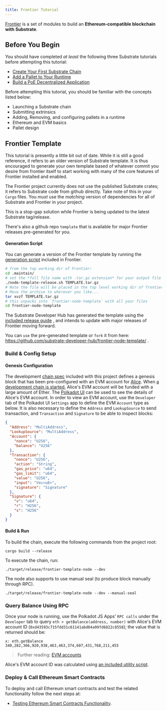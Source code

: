 ```yaml
---
title: Frontier Tutorial
---
```


[Frontier](https://github.com/paritytech/frontier) is a set of modules to build an
**Ethereum-compatible blockchain with Substrate**.

## Before You Begin

You should have completed _at least_ the following three Substrate tutorials before attempting this tutorial:

- [Create Your First Substrate Chain](../../tutorials/create-your-first-substrate-chain/)
- [Add a Pallet to Your Runtime](../../tutorials/add-a-pallet/)
- [Build a PoE Decentralized Application](../../tutorials/build-a-dapp/)

Before attempting this tutorial, you should be familiar with the concepts listed below:

- Launching a Substrate chain
- Submitting extrinsics
- Adding, Removing, and configuring pallets in a runtime
- Ethereum and EVM basics
- Pallet design

## Frontier Template

This tutorial is presently a little bit out of date. While it is still a good reference, it refers
to an older version of Substrate template. It is thus encouraged to generate your own template based
of whatever commit you desire from frontier itself to start working with many of the core features
of Frontier installed and enabled.

The Frontier project currently does not use the published Substrate
crates; it refers to Substrate code from github directly. Take note of this in your `Cargo` files.
You _must_ use the _matching_ version of dependencies for all of Substrate and Frontier in your
project.

This is a stop-gap solution while Frontier is being updated to the latest Substrate tag/release.

There's also a github repo `template` that is available for major Frontier releases pre-generated
for you.

#### Generation Script

You can generate a version of the Frontier template by running the
[generation script](https://github.com/paritytech/frontier/blob/master/.maintain/node-template-release.sh)
included in Frontier.

```bash
# from the top working dir of Frontier:
cd .maintain/
# set the *full file name with .tar.gz extension* for your output file
./node-template-release.sh TEMPLATE.tar.gz
# Note the file will be placed in the top level working dir of frontier
# Move the archive to wherever you like...
tar xvzf TEMPLATE.tar.gz
# this unpacks into `frontier-node-template` with all your files
cd frontier-node-template
```

The Substrate Developer Hub has generated the template using the
[included release guide](https://github.com/paritytech/frontier/blob/master/docs/node-template-release.md)
, and intends to update with major releases of Frontier moving forward.

You can `use` the pre-generated template or `fork` it from here:
https://github.com/substrate-developer-hub/frontier-node-template/ .

### Build & Config Setup

#### Genesis Configuration

The development [chain spec](https://github.com/paritytech/frontier/blob/master/template/node/src/chain_spec.rs)
included with this project defines a genesis block that has been pre-configured with an EVM account
for [Alice](https://substrate.dev/docs/en/knowledgebase/integrate/subkey#well-known-keys). When
[a development chain is started](https://github.com/substrate-developer-hub/substrate-node-template#run),
Alice's EVM account will be funded with a large amount of Ether. The
[Polkadot UI](https://polkadot.js.org/apps/#?rpc=ws://127.0.0.1:9944) can be used to see the details
of Alice's EVM account. In order to view an EVM account, use the `Developer` tab of the Polkadot UI
`Settings` app to define the EVM `Account` type as below. It is also necessary to define the
`Address` and `LookupSource` to send transaction, and `Transaction` and `Signature` to be able to
inspect blocks:

```json
{
  "Address": "MultiAddress",
  "LookupSource": "MultiAddress",
  "Account": {
    "nonce": "U256",
    "balance": "U256"
  },
  "Transaction": {
    "nonce": "U256",
    "action": "String",
    "gas_price": "u64",
    "gas_limit": "u64",
    "value": "U256",
    "input": "Vec<u8>",
    "signature": "Signature"
  },
  "Signature": {
    "v": "u64",
    "r": "H256",
    "s": "H256"
  }
}
```

#### Build & Run

To build the chain, execute the following commands from the project root:

```
cargo build --release
```

To execute the chain, run:

```
./target/release/frontier-template-node --dev
```

The node also supports to use manual seal (to produce block manually through RPC).

```
./target/release/frontier-template-node --dev --manual-seal
```

### Query Balance Using RPC

Once your node is running, use the Polkadot JS Apps' `RPC calls` under the `Developer` tab to query
`eth > getBalance(address, number)` with Alice's EVM account ID
(`0xd43593c715fdd31c61141abd04a99fd6822c8558`); the value that is returned should be:

```text
x: eth.getBalance
340,282,366,920,938,463,463,374,607,431,768,211,455
```

> Further reading:
> [EVM accounts](https://github.com/danforbes/danforbes/blob/master/writings/eth-dev.md#Accounts)

Alice's EVM account ID was calculated using
[an included utility script](https://github.com/paritytech/frontier/blob/master/template/utils/README.md#--evm-address-address).

### Deploy & Call Ethereum Smart Contracts

To deploy and call Ethereum smart contracts and test the related functionality follow the next steps
at:

- [Testing Ethereum Smart Contracts Functionality](ethereum-contracts).

